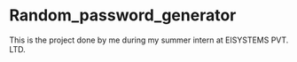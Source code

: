 # Random_password_generator
This is the project done by me during my summer intern at EISYSTEMS PVT. LTD.
